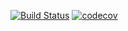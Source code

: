 [![Build Status](https://app.travis-ci.com/k-r-3/job4j_cinema.svg?branch=main)](https://app.travis-ci.com/k-r-3/job4j_cinema)
[![codecov](https://codecov.io/gh/k-r-3/job4j_cinema/branch/master/graph/badge.svg?token=SJ9U3ETNBB)](https://codecov.io/gh/k-r-3/job4j_cinema)
